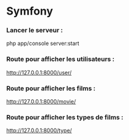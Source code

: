 # Symfony


### Lancer le serveur :
php app/console server:start

### Route pour afficher les utilisateurs :
http://127.0.0.1:8000/user/

### Route pour afficher les films :
http://127.0.0.1:8000/movie/


### Route pour afficher les types de films :
http://127.0.0.1:8000/type/